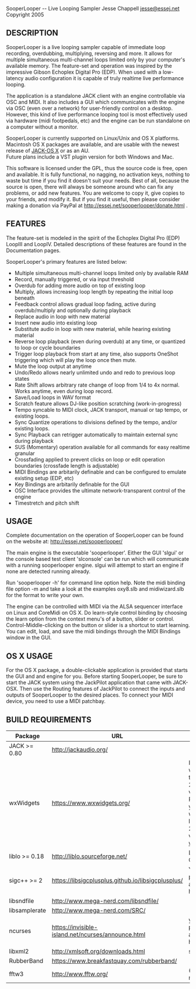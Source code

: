 SooperLooper -- Live Looping Sampler
Jesse Chappell <jesse@essej.net>
Copyright 2005

## DESCRIPTION

SooperLooper is a live looping sampler capable of immediate loop
recording, overdubbing, multiplying, reversing and more.  It allows
for multiple simultaneous multi-channel loops limited only by your
computer's available memory.  The feature-set and operation was
inspired by the impressive Gibson Echoplex Digital Pro (EDP). When used
with a low-latency audio configuration it is capable of truly realtime
live performance looping.
	  
The application is a standalone JACK client with an engine
controllable via OSC and MIDI.  It also includes a GUI which
communicates with the engine via OSC (even over a network) for
user-friendly control on a desktop.  However, this kind of live
performance looping tool is most effectively used via hardware (midi
footpedals, etc) and the engine can be run standalone on a computer
without a monitor.

SooperLooper is currently supported on Linux/Unix and OS X platforms.
Macintosh OS X packages are available, and are usable with the newest
release of [JACK-OS X](http://jackaudio.org/) or as an AU.  
Future plans include a VST plugin version for both Windows and Mac.

This software is licensed under the GPL, thus the source code is free,
open and available.  It is fully functional, no nagging, no activation
keys, nothing to waste but time if you find it doesn't suit your
needs.  Best of all, because the source is open, there will always be
someone around who can fix any problems, or add new features.  You are
welcome to copy it, give copies to your friends, and modify it.  But
if you find it useful, then please consider making a donation via
PayPal at http://essej.net/sooperlooper/donate.html .

	  
## FEATURES

The feature-set is modeled in the spirit of the Echoplex Digital Pro
(EDP) LoopIII and LoopIV. Detailed descriptions of these features are
found in the Documentation pages.

SooperLooper's primary features are listed below:

- Multiple simultaneous multi-channel loops limited only by available RAM
- Record, manually triggered, or via input threshold
- Overdub for adding more audio on top of existing loop
- Multiply, allows increasing loop length by repeating the initial loop beneath
- Feedback control allows gradual loop fading, active during overdub/multiply and optionally during playback
- Replace audio in loop with new material
- Insert new audio into existing loop
- Substitute audio in loop with new material, while hearing existing material
- Reverse loop playback (even during overdub) at any time, or quantized to loop or cycle boundaries
- Trigger loop playback from start at any time, also supports OneShot triggering which will play the loop once then mute.
- Mute the loop output at anytime
- Undo/Redo allows nearly unlimited undo and redo to previous loop states
- Rate Shift allows arbitrary rate change of loop from 1/4 to 4x normal. Works anytime, even during loop record.
- Save/Load loops in WAV format
- Scratch feature allows DJ-like position scratching (work-in-progress)
- Tempo syncable to MIDI clock, JACK transport, manual or tap tempo, or existing loops.
- Sync Quantize operations to divisions defined by the tempo, and/or existing loops.
- Sync Playback can retrigger automatically to maintain external sync during playback
- SUS (Momentary) operation available for all commands for easy realtime granular
- Crossfading applied to prevent clicks on loop or edit operation boundaries (crossfade length is adjustable)
- MIDI Bindings are arbitarily definable and can be configured to emulate existing setup (EDP, etc)
- Key Bindings are arbitarily definable for the GUI
- OSC Interface provides the ultimate network-transparent control of the engine
- Timestretch and pitch shift

## USAGE

Complete documentation on the operation of SooperLooper can be found
on the website at: http://essej.net/sooperlooper/


The main engine is the executable 'sooperlooper'.  Either the GUI
'slgui' or the console based test client 'slconsole' can be run which
will communicate with a running sooperlooper engine.  slgui will attempt to 
start an engine if none are detected running already. 

Run 'sooperlooper -h' for command line option help.  Note the midi
binding file option -m and take a look at the examples oxy8.slb and
midiwizard.slb for the format to write your own.

The engine can be controlled with MIDI via the ALSA sequencer
interface on Linux and CoreMidi on OS X.  Do learn-style control
binding by choosing the learn option from the context menu's of a
button, slider or control.  Control-Middle-clicking on the button or
slider is a shortcut to start learning.  You can edit, load, and save
the midi bindings through the MIDI Bindings window in the GUI.

## OS X USAGE

For the OS X package, a double-clickable application is provided that
starts the GUI and and engine for you.  Before starting SooperLooper,
be sure to start the JACK system using the JackPilot application that
came with JACK-OSX.  Then use the Routing features of JackPilot to
connect the inputs and outputs of SooperLooper to the desired places.
To connect your MIDI device, you need to use a MIDI patchbay.


## BUILD REQUIREMENTS
| Package       | URL                                                                                                              | Comments                         |
|---------------|------------------------------------------------------------------------------------------------------------------|----------------------------------|
| JACK  >= 0.80 | http://jackaudio.org/                                                                                            |                                  |
| wxWidgets     | https://www.wxwidgets.org/                                                                                       | It should work with the 2.6.x, 2.8, or 3.x versions. For OS X you will want at least the 2.6.1 version of [wxMac](https://wiki.wxwidgets.org/Install#Mac_OS). |
| liblo >= 0.18 | http://liblo.sourceforge.net/                                                                                    | Lightweight OSC library          |
| sigc++ >= 2   | https://libsigcplusplus.github.io/libsigcplusplus/                                                               | You probably already have it.... |
| libsndfile    | http://www.mega-nerd.com/libsndfile/                                                                             |                                  |
| libsamplerate | http://www.mega-nerd.com/SRC/                                                                                    |                                  |
| ncurses       | https://invisible-island.net/ncurses/announce.html                                                               | you probably already have it |
| libxml2       | http://xmlsoft.org/downloads.html                                                                                | same here |
| RubberBand    | https://www.breakfastquay.com/rubberband/                                                                        |                                  |
| fftw3         | http://www.fftw.org/                                                                                             |  (needed by rubberband) |
